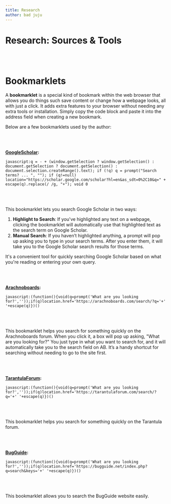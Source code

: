 ```yaml
---
title: Research 
author: bad juju
---
```


# Research: Sources & Tools

<br/><br/>


# Bookmarklets

A **bookmarklet** is a special kind of bookmark within the web browser that allows you do things such save content or change how a webpage looks, all with just a click. It adds extra features to your browser without needing any extra tools or installation. Simply copy the code block and paste it into the address field when creating a new bookmark.

Below are a few bookmarklets used by the author:

<br/><br/>


**[GoogleScholar](https://scholar.google.com):**
```
javascript:q = - + (window.getSelection ? window.getSelection() : document.getSelection ? document.getSelection() : document.selection.createRange().text); if (!q) q = prompt("Search terms? ... ", ""); if (q!=null) location="https://scholar.google.com/scholar?hl=en&as_sdt=0%2C10&q=" + escape(q).replace(/ /g, "+"); void 0
```
<br/><br/>

This bookmarklet lets you search Google Scholar in two ways:

1. **Highlight to Search**: If you've highlighted any text on a webpage, clicking the bookmarklet will automatically use that highlighted text as the search term on Google Scholar.
2. **Manual Search**: If you haven’t highlighted anything, a prompt will pop up asking you to type in your search terms. After you enter them, it will take you to the Google Scholar search results for those terms.

It's a convenient tool for quickly searching Google Scholar based on what you're reading or entering your own query.

<br/><br/>


**[Arachnoboards](https://arachnoboards.com/):**
```
javascript:(function(){void(q=prompt('What are you looking for?',''));if(q)location.href='https://arachnoboards.com/search/?q='+' '+escape(q)})()
```

<br/><br/>

This bookmarklet helps you search for something quickly on the Arachnoboards forum. When you click it, a box will pop up asking, "What are you looking for?" You just type in what you want to search for, and it will automatically take you to the search field on AB. It’s a handy shortcut for searching without needing to go to the site first.

<br/><br/>


**[TarantulaForum](https://tarantulaforum.com):**
```
javascript:(function(){void(q=prompt('What are you looking for?',''));if(q)location.href='https://tarantulaforum.com/search/?q='+' '+escape(q)})()
```
<br/><br/>


This bookmarklet helps you search for something quickly on the Tarantula forum. 

<br/><br/>

**[BugGuide](https://bugguide.net):**
```
javascript:(function(){void(q=prompt('What are you looking for?',''));if(q)location.href='https://bugguide.net/index.php?q=search&keys='+' '+escape(q)})()
```
<br/><br/>


This bookmarklet allows you to search the BugGuide website easily.
